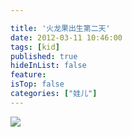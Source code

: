 ```yaml
---

title: '火龙果出生第二天'
date: 2012-03-11 10:46:00
tags: [kid]
published: true
hideInList: false
feature: 
isTop: false
categories: ["娃儿"]
---
```

![](https://66.media.tumblr.com/tumblr_m18gbuh6fX1r0oosk.jpg)